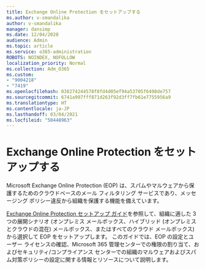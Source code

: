 ```yaml
---
title: Exchange Online Protection をセットアップする
ms.author: v-smandalika
author: v-smandalika
manager: dansimp
ms.date: 12/04/2020
audience: Admin
ms.topic: article
ms.service: o365-administration
ROBOTS: NOINDEX, NOFOLLOW
localization_priority: Normal
ms.collection: Adm_O365
ms.custom:
- "9004218"
- "7419"
ms.openlocfilehash: 038274244578f8fd4d05ef94a53705f6498de757
ms.sourcegitcommit: 6741a997fff871d263f92d3ff7fb61e7755956a9
ms.translationtype: HT
ms.contentlocale: ja-JP
ms.lasthandoff: 03/04/2021
ms.locfileid: "50448963"
---
```

# <a name="set-up-exchange-online-protection"></a>Exchange Online Protection をセットアップする

Microsoft Exchange Online Protection (EOP) は、スパムやマルウェアから保護するためのクラウドベースのメール フィルタリング サービスであり、メッセージング ポリシー違反から組織を保護する機能を備えています。

[Exchange Online Protection セットアップ ガイド](https://go.microsoft.com/fwlink/?linkid=2071067)を参照して、組織に適した 3 つの展開シナリオ (オンプレミス メールボックス、ハイブリッド (オンプレミスとクラウドの混在) メールボックス、またはすべてのクラウド メールボックス) から選択して EOP をセットアップします。 このガイドでは、EOP の設定とユーザー ライセンスの確認、Microsoft 365 管理センターでの権限の割り当て、およびセキュリティ/コンプライアンス センターでの組織のマルウェアおよびスパム対策ポリシーの設定に関する情報とリソースについて説明します。
